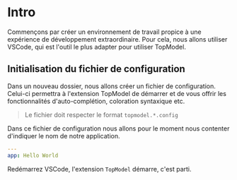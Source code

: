 # Intro

Commençons par créer un environnement de travail propice à une expérience de développement extraordinaire. Pour cela, nous allons utiliser VSCode, qui est l'outil le plus adapter pour utiliser TopModel.

## Initialisation du fichier de configuration

Dans un nouveau dossier, nous allons créer un fichier de configuration. Celui-ci permettra à l'extension TopModel de démarrer et de vous offrir les fonctionnalités d'auto-complétion, coloration syntaxique etc.

> Le fichier doit respecter le format `topmodel.*.config`

Dans ce fichier de configuration nous allons pour le moment nous contenter d'indiquer le nom de notre application.

```yaml
---
app: Hello World
```

Redémarrez VSCode, l'extension `TopModel` démarre, c'est parti.
